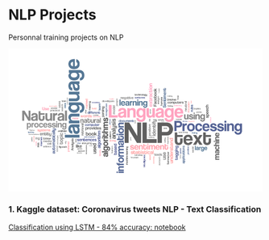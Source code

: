 # NLP Projects
Personnal training projects on NLP

![NLP](images/cover.png)

### 1.  Kaggle dataset: Coronavirus tweets NLP - Text Classification
<a href="https://www.kaggle.com/victorbnnt/classification-using-lstm-84-accuracy" target="_blank">
Classification using LSTM - 84% accuracy: notebook</a>
